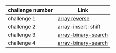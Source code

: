 | challenge number | Link                                                                                                     |
|------------------|----------------------------------------------------------------------------------------------------------|
| challenge 1      | [array reverse](https://github.com/Ahmad-Khaled-Zaid/data-structures-and-algorithms-python/pull/4)       |
| challenge 2      | [array-insert-shift](https://github.com/Ahmad-Khaled-Zaid/data-structures-and-algorithms-python/pull/7)  |
| challenge 3      | [array-binary-search](https://github.com/Ahmad-Khaled-Zaid/data-structures-and-algorithms-python/pull/8) |
| challenge 4      | [array-binary-search](https://github.com/Ahmad-Khaled-Zaid/data-structures-and-algorithms-python/pull/9) |

